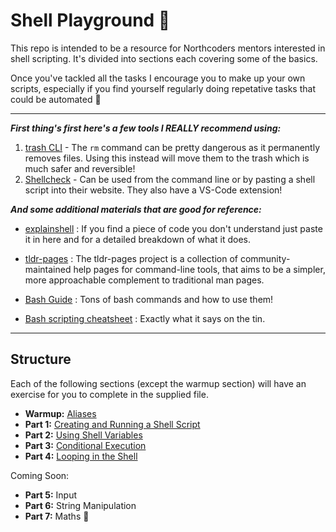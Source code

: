 # Shell Playground 🐢

This repo is intended to be a resource for Northcoders mentors interested in shell scripting. It's divided into sections each covering some of the basics.

Once you've tackled all the tasks I encourage you to make up your own scripts, especially if you find yourself regularly doing repetative tasks that could be automated 🤖

---

**_First thing's first here's a few tools I REALLY recommend using:_**

1. [trash CLI](https://www.npmjs.com/package/trash-cli) - The `rm` command can be pretty dangerous as it permanently removes files. Using this instead will move them to the trash which is much safer and reversible!
2. [Shellcheck](https://github.com/koalaman/shellcheck) - Can be used from the command line or by pasting a shell script into their website. They also have a VS-Code extension!

**_And some additional materials that are good for reference:_**

- [explainshell](https://www.explainshell.com/) : If you find a piece of code you don't understand just paste it in here and for a detailed breakdown of what it does.

- [tldr-pages](https://github.com/tldr-pages/tldr) : The tldr-pages project is a collection of community-maintained help pages for command-line tools, that aims to be a simpler, more approachable complement to traditional man pages.

- [Bash Guide](https://github.com/Idnan/bash-guide) : Tons of bash commands and how to use them!

- [Bash scripting cheatsheet](https://devhints.io/bash) : Exactly what it says on the tin.

---

## Structure

Each of the following sections (except the warmup section) will have an exercise for you to complete in the supplied file.

- **Warmup:** [Aliases](./warmup/README.md)
- **Part 1:** [Creating and Running a Shell Script](./part-1/README.md)
- **Part 2:** [Using Shell Variables](./part-2/README.md)
- **Part 3:** [Conditional Execution](./part-3/README.md)
- **Part 4:** [Looping in the Shell](./part-4/README.md)

Coming Soon:

- **Part 5:** Input
- **Part 6:** String Manipulation
- **Part 7:** Maths 🤯
